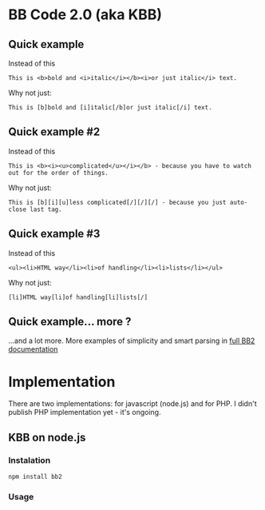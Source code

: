 # BB Code 2.0 (aka KBB)
## Quick example
Instead of this

    This is <b>bold and <i>italic</i></b><i>or just italic</i> text.

Why not just:

    This is [b]bold and [i]italic[/b]or just italic[/i] text.

## Quick example #2
Instead of this

    This is <b><i><u>complicated</u></i></b> - because you have to watch out for the order of things.

Why not just:
    
    This is [b][i][u]less complicated[/][/][/] - because you just auto-close last tag.

## Quick example #3
Instead of this

    <ul><li>HTML way</li><li>of handling</li><li>lists</li></ul>

Why not just:
    
    [li]HTML way[li]of handling[li]lists[/]

## Quick example... more ?
...and a lot more. More examples of simplicity and smart parsing in [full BB2 documentation](http://doc.ke.mu/doc/bb/the_idea#simpleCode)

# Implementation
There are two implementations: for javascript (node.js) and for PHP.
I didn't publish PHP implementation yet - it's ongoing.

## KBB on node.js
### Instalation
    
    npm install bb2

### Usage
